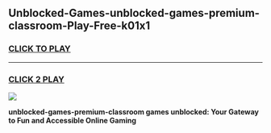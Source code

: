 
## Unblocked-Games-unblocked-games-premium-classroom-Play-Free-k01x1
<h3>
<a href="https://premium76.site?title=unblocked-games-premium-classroom&ref=12A">CLICK TO PLAY</a></h3>
<hr>

<h3>
<a href="https://premium76.site?title=unblocked-games-premium-classroom&ref=12A">CLICK 2 PLAY</a>
  
</h3>

<a href="https://premium76.site?title=unblocked-games-premium-classroom&ref=12A"><img src="https://clearcache.store/games.png"></a>


**unblocked-games-premium-classroom games unblocked: Your Gateway to Fun and Accessible Online Gaming**
